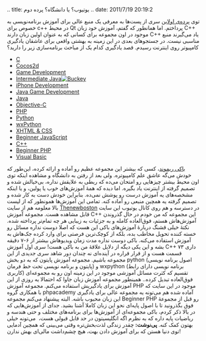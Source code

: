 .. title: یوتیوب‌؟ یا دانشگاه‌؟ پرده دوم .. date: 2011/7/19 20:19:2

توی [پرده‌ی
اول](http://shahinism.com/1390/04/%db%8c%d9%88%d8%aa%db%8c%d9%88%d8%a8%e2%80%8c%d8%9f-%db%8c%d8%a7-%d8%af%d8%a7%d9%86%d8%b4%da%af%d8%a7%d9%87%e2%80%8c%d8%9f-%d9%be%d8%b1%d8%af%d9%87-%d8%a7%d9%88%d9%84/ "یوتیوب‌؟ یا دانشگاه‌؟ پرده اول")این
سری از پست‌ها به معرفی یک منبع عالی برای آموزش برنامه‌نویسی به خصوص برای
c++ در محیط Qt پرداختم‌. اما همانطور که گفتم‌، آموزش خود زبان C++ موجود
در اون مجموعه برای کسانی که به عنوان اولین زبان دارند C++ یاد می‌گیرند
منبع مناسبی نیست‌. در جستجو‌های بعدی در این زمینه به بهشتی واقعی برای
عاشقان یادگیری کامپیو‌تر روی اینترنت رسیدم‌. قصد یادگیری کدام یک از
مباحث برنامه‌سازی زیر را دارید‌؟

-   [C](http://www.thenewboston.com/?cat=20&pOpen=tutorial)
-   [Cocos2d](http://www.thenewboston.com/?cat=22&pOpen=tutorial)
-   [Game
    Development](http://www.thenewboston.com/?cat=32&pOpen=tutorial)
-   [Intermediate
    Java](http://www.thenewboston.com/?cat=33&pOpen=tutorial)[![](http://shahinism.com/wp-content/uploads/Buckey-300x198.png "Buckey")](http://shahinism.com/wp-content/uploads/Buckey.png)
-   [iPhone
    Development](http://www.thenewboston.com/?cat=34&pOpen=tutorial)
-   [Java Game
    Development](http://www.thenewboston.com/?cat=35&pOpen=tutorial)
-   [Java](http://www.thenewboston.com/?cat=36&pOpen=tutorial)
-   [Objective-C](http://www.thenewboston.com/?cat=38&pOpen=tutorial)
-   [PHP](http://www.thenewboston.com/?cat=39&pOpen=tutorial)
-   [Python](http://www.thenewboston.com/?cat=40&pOpen=tutorial)
-   [wxPython](http://www.thenewboston.com/?cat=41&pOpen=tutorial)
-   [XHTML & CSS](http://www.thenewboston.com/?cat=61&pOpen=tutorial)
-   [Beginner
    JavaScript](http://www.thenewboston.com/?cat=62&pOpen=tutorial)
-   [C++](http://www.thenewboston.com/?cat=66&pOpen=tutorial)
-   [Beginner PHP](http://www.thenewboston.com/?cat=67&pOpen=tutorial)
-   [Visual Basic](http://www.thenewboston.com/?cat=70&pOpen=tutorial)

[باکی
ریموند‌](http://www.thenewboston.com/index.php?page_id=2 "About Bucky")،
کسی که بیشتر این مجموعه عظیم رو آماده و ارائه کرده‌، این‌طور که خودش
می‌گه عاشق علم کامپیوتره‌. ولی بعد از رفتن به دانشگاه و مشاهده اینکه توی
اون محیط بیشتر چیز‌هایی رو امتحان می‌ده که ربطی به علایقش نداره‌،
بی‌خیالش شده و تصمیم گرفته از اینترنت یاد بگیره‌. اما دیده که همهٔ
آموزش‌های خوب یا پولین‌، و یا اینکه مشخصه‌های یه آموزش درست رو پوشش
نمی‌ده‌. بنابراین خودش دست به کار شده و تصمیم گرفته یه همچین منبعی رو
آماده کنه‌. تمامی این آموزش‌ها همونطور که از لیست بالا معلومه هم از سایت
[Thenewboston](http://www.thenewboston.com/ "The new boston home page")
در دسترسه و هم روی کانال یوتیوب این سایت قابل مشاهده هست‌. مجموعه آموزش
C++ این مجموعه که من خودم در حال گذروندن آموزش‌هاش هستم‌، فوق‌العاده
کامله و به جزئیات به زیبایی هر چه تمام‌تر پرداخته شده‌. نکتهٔ خیلی قشنگ
دربارهٔ آموزش‌های باکی این هست که اصلا دوست نداره مسائل رو خسته کننده
تحویل مخاطب بده‌، بلکه از کوچک‌ترین فرصتی برای وارد کرده جک‌هاش به آموزش
استفاده می‌کنه‌. باکی دوست نداره مدت زمان ویدیو‌هاش بیشتر از ۶-۷ دقیقه
بشه و این یکی دیگه از دلایل علاقهٔ من به باکی هست‌! سری اول آموزش C++
داری ۷۳ قسمت هست و از قرار قراره در آینده‌ای نه چندان دور شاهد سری جدیدی
از این مجموعه باشیم‌. مجموعه آموزش پایتون که به دو بخش python (‌اصول
برنامه نویسی پایتون و برنامه نویسی تحت خط فرمان‌) و wxpython (‌برنامه
نویسی دارای رابط کاربری) تقسیم که کثرت مسائل آموزشی موجود در این زمینه
اون رو به مجموعه‌ای فوق‌العاده تبدیل کرده‌.. همینطور مجموعه آموزش زبان
جاوا که احتمالا یه روزی از این آموزش برای یادگیریش استفاده می‌کنم‌.
مجموعه آموزش PHP موجود در این سایت که با همکاری گروه phpacademy آماده
شده هم می‌تونه یه مجموعه عالی برای یادگیری این زبان محبوب باشه‌. البته
پیشنهاد می‌کنم مجموعه Beginner PHP رو قبل از مجموعهٔ فوق بگذرونید تا با
اصول پایه‌ای نحو این زبان کاملا آشنا بشید‌. جدای از آموزش‌هایی که در
بالا ذکر کردم‌، باکی مجموعه‌ای از آموزش‌ها برای برنامه‌های مختلف و حتی
هندسه و ریاضیات پایه داره که به نظرم اگه انگلیسیتون در حد قابل قبولی
هست‌، ‌ می‌تونه خیلی بهتون کمک کنه‌. **پی‌نوشت‌:** چقدر زندگی
لذت‌بخش‌تره وقتی می‌بینی که همچین آدمایی توی دنیا هستن که برای آموزش
دادن بهت‌، هیچ چشم‌داشت مالی‌ای بهش ندارن‌!
